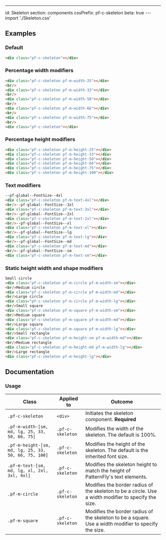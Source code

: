 ---
id: Skeleton
section: components
cssPrefix: pf-c-skeleton
beta: true
---import './Skeleton.css'

## Examples

### Default

```html
<div class="pf-c-skeleton"></div>
```

### Percentage width modifiers

```html
<div class="pf-c-skeleton pf-m-width-25"></div>
<br/>
<div class="pf-c-skeleton pf-m-width-33"></div>
<br/>
<div class="pf-c-skeleton pf-m-width-50"></div>
<br/>
<div class="pf-c-skeleton pf-m-width-66"></div>
<br/>
<div class="pf-c-skeleton pf-m-width-75"></div>
<br/>
<div class="pf-c-skeleton"></div>
```

### Percentage height modifiers

```html
<div class="pf-c-skeleton pf-m-height-25"></div>
<div class="pf-c-skeleton pf-m-height-33"></div>
<div class="pf-c-skeleton pf-m-height-50"></div>
<div class="pf-c-skeleton pf-m-height-66"></div>
<div class="pf-c-skeleton pf-m-height-75"></div>
<div class="pf-c-skeleton pf-m-height-100"></div>
```

### Text modifiers

```html
--pf-global--FontSize--4xl
<div class="pf-c-skeleton pf-m-text-4xl"></div>
<br/>--pf-global--FontSize--3xl
<div class="pf-c-skeleton pf-m-text-3xl"></div>
<br/>--pf-global--FontSize--2xl
<div class="pf-c-skeleton pf-m-text-2xl"></div>
<br/>--pf-global--FontSize--xl
<div class="pf-c-skeleton pf-m-text-xl"></div>
<br/>--pf-global--FontSize--lg
<div class="pf-c-skeleton pf-m-text-lg"></div>
<br/>--pf-global--FontSize--md
<div class="pf-c-skeleton pf-m-text-md"></div>
<br/>--pf-global--FontSize--sm
<div class="pf-c-skeleton pf-m-text-sm"></div>
```

### Static height width and shape modifiers

```html
Small circle
<div class="pf-c-skeleton pf-m-circle pf-m-width-sm"></div>
<br/>Medium circle
<div class="pf-c-skeleton pf-m-circle pf-m-width-md"></div>
<br/>Large circle
<div class="pf-c-skeleton pf-m-circle pf-m-width-lg"></div>
<br/>Small square
<div class="pf-c-skeleton pf-m-square pf-m-width-sm"></div>
<br/>Medium square
<div class="pf-c-skeleton pf-m-square pf-m-width-md"></div>
<br/>Large square
<div class="pf-c-skeleton pf-m-square pf-m-width-lg"></div>
<br/>Small rectangle
<div class="pf-c-skeleton pf-m-height-sm pf-m-width-md"></div>
<br/>Medium rectangle
<div class="pf-c-skeleton pf-m-height-md pf-m-width-lg"></div>
<br/>Large rectangle
<div class="pf-c-skeleton pf-m-height-lg"></div>
```

## Documentation

### Usage

| Class                                                | Applied to       | Outcome                                                                                              |
| ---------------------------------------------------- | ---------------- | ---------------------------------------------------------------------------------------------------- |
| `.pf-c-skeleton`                                     | `<div>`          | Initiates the skeleton component. **Required**                                                       |
| `.pf-m-width-[sm, md, lg, 25, 33, 50, 66, 75]`       | `.pf-c-skeleton` | Modifies the width of the skeleton. The default is 100%.                                             |
| `.pf-m-height-[sm, md, lg, 25, 33, 50, 66, 75, 100]` | `.pf-c-skeleton` | Modifies the height of the skeleton. The default is the inherited font size.                         |
| `.pf-m-text-[sm, md, lg, xl, 2xl, 3xl, 4xl]`         | `.pf-c-skeleton` | Modifies the skeleton height to match the height of PatternFly's text elements.                      |
| `.pf-m-circle`                                       | `.pf-c-skeleton` | Modifies the border radius of the skeleton to be a circle. Use a width modifier to specify the size. |
| `.pf-m-square`                                       | `.pf-c-skeleton` | Modifies the border radius of the skeleton to be a square. Use a width modifier to specify the size. |
